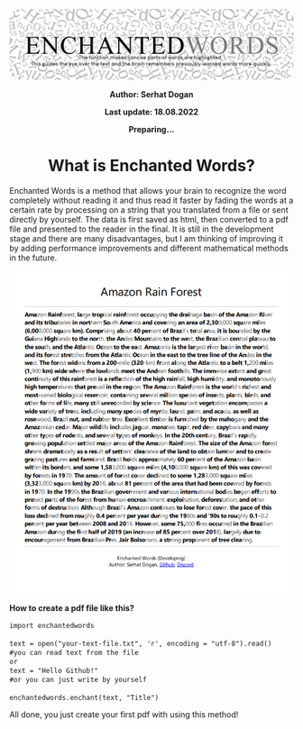 <p align="center">
  <img src="https://github.com/serhatdog/enchanted-words/blob/main/enchantedwords_logo.png?raw=true" alt="Enchanted Words">
</p>

<p align="center"><b>Author: Serhat Dogan</b><p>
<p align="center"><b>Last update: 18.08.2022</b><p>
<p align="center"><b>Preparing...</b><p>
  
<h1 align="center">What is Enchanted Words?</h1>

Enchanted Words is a method that allows your brain to recognize the word completely without reading it and thus read it faster by fading the words at a certain rate by processing on a string that you translated from a file or sent directly by yourself. The data is first saved as html, then converted to a pdf file and presented to the reader in the final. It is still in the development stage and there are many disadvantages, but I am thinking of improving it by adding performance improvements and different mathematical methods in the future.

<p align="center">
  <img src="https://github.com/serhatdog/enchanted-words/blob/main/example_output.png?raw=true" alt="Enchanted Words">
</p>

**How to create a pdf file like this?**

    import enchantedwords
    
    text = open("your-text-file.txt", 'r', encoding = "utf-8").read()   #you can read text from the file
    or
    text = "Hello Github!"                                              #or you can just write by yourself
    
    enchantedwords.enchant(text, "Title")
    
All done, you just create your first pdf with using this method!
